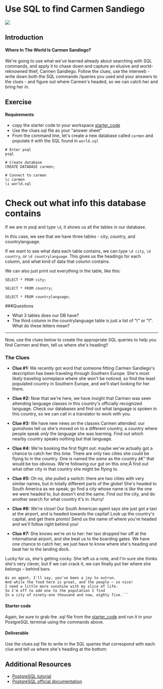 # Use SQL to find Carmen Sandiego

![](https://i.imgur.com/iUUHS8l.png)

## Introduction

#### Where In The World Is Carmen Sandiego?

We're going to use what we've learned already about searching with SQL commands, and apply it to chase down and capture an elusive and world-reknowned thief, Carmen Sandiego. Follow the clues, use the interweb - write down both the SQL commands /queries you used and your answers to the clues - and figure out where Carmen's headed, so we can catch her and bring her in.

## Exercise

#### Requirements

- copy the starter code to your workspace [starter_code](starter_code)
- Use the clues.sql file as your "answer sheet"
- From the command line, let's create a new database called ```carmen``` and populate it with the SQL found in ```world.sql```

```
# Enter psql
psql

# Create database
CREATE DATABASE carmen;

# Connect to carmen 
\c carmen
\i world.sql 
```

# Check out what info this database contains
If we are in psql and type ```\d```, it shows us all the tables in our database.


In this case, we see that we have three tables - city, country, and countrylanguage.

If we want to see what data each table contains, we can type ```\d city```, ```\d country```, or ```\d countrylanguage```. This gives us the headings for each column, and what kind of data that column contains.


We can also just print out everything in the table, like this:
```
SELECT * FROM city;

SELECT * FROM country;

SELECT * FROM countrylanguage;
```

###Questions
- What 3 tables does our DB have?
- The third column in the countrylanguage table is just a list of "t" or "f". What do these letters mean?

---


Now, use the clues below to create the appropriate SQL queries to help you find Carmen and then, tell us where she's heading!!

### The Clues

-   **Clue #1:** We recently got word that someone fitting Carmen Sandiego's description has been traveling through Southern Europe. She's most likely traveling someplace where she won't be noticed, so find the least populated country in Southern Europe, and we'll start looking for her there.

  - **Clue #2:** Now that we're here, we have insight that Carmen was seen attending language classes in this country's officially recognized language. Check our databases and find out what language is spoken in this country, so we can call in a translator to work with you.

  - **Clue #3:** We have new news on the classes Carmen attended: our gumshoes tell us she's moved on to a different country, a country where people speak *only* the language she was learning. Find out which nearby country speaks nothing but that language.

  - **Clue #4:** We're booking the first flight out: maybe we've actually got a chance to catch her this time. There are only two cities she could be flying to in the country. One is named the *same* as the country â€“ that would be too obvious. We're following our gut on this one;Â find out what other city in that country she might be flying to.

  - **Clue #5:** Oh no, she pulled a switch: there are two cities with very similar names, but in totally different parts of the globe! She's headed to South America as we speak; go find a city whose name is *like* the one we were headed to, but doesn't end the same. Find out the city, and do another search for what country it's in. Hurry!

  - **Clue #6:** We're close! Our South American agent says she just got a taxi at the airport, and is headed towards the capital! Look up the country's capital, and get there pronto! Send us the name of where you're headed and we'll follow right behind you!

  - **Clue #7:** She knows we're on to her: her taxi dropped her off at the international airport, and she beat us to the boarding gates. We have one chance to catch her, we just have to know where she's heading and beat her to the landing dock. 


Lucky for us, she's getting cocky. She left us a note, and I'm sure she thinks she's very clever, but if we can crack it, we can finally put her where she belongs – behind bars.

  ```Our playdate of late has been unusually fun –
  As an agent, I'll say, you've been a joy to outrun.
  And while the food here is great, and the people – so nice!
  I need a little more sunshine with my slice of life.
  So I'm off to add one to the population I find
  In a city of ninety-one thousand and now, eighty five.```
  ```


#### Starter code

Again, be sure to grab the .sql file from the [starter_code](starter_code/world.sql) and run it in your PostgreSQL terminal using the commands above.

#### Deliverable

Use the clues.sql file to write in the SQL queries that correspond with each clue and tell us where she's heading at the bottom:


## Additional Resources

- [PostgreSQL tutorial](http://www.tutorialspoint.com/postgresql/)
- [PostgreSQL official documentation](http://www.postgresql.org/docs/)
